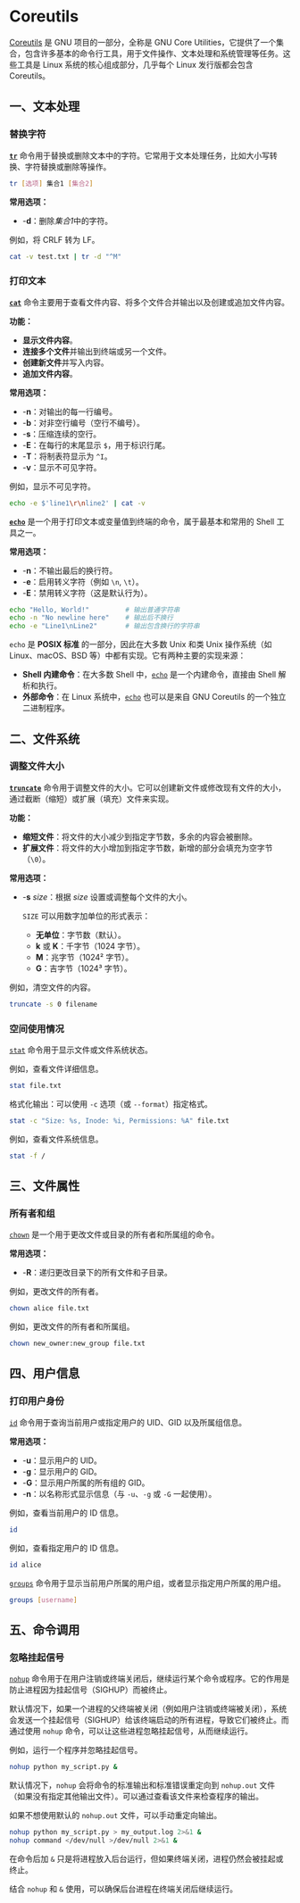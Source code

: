 # Coreutils

[Coreutils](https://www.gnu.org/software/coreutils/manual/html_node/index.html) 是 GNU 项目的一部分，全称是 GNU Core Utilities，它提供了一个集合，包含许多基本的命令行工具，用于文件操作、文本处理和系统管理等任务。这些工具是 Linux 系统的核心组成部分，几乎每个 Linux 发行版都会包含 Coreutils。

## 一、文本处理

### 替换字符

[**`tr`**](https://www.gnu.org/software/coreutils/manual/html_node/tr-invocation.html) 命令用于替换或删除文本中的字符。它常用于文本处理任务，比如大小写转换、字符替换或删除等操作。

```sh
tr [选项] 集合1 [集合2]
```

**常用选项：**

- -**d**：删除*集合1*中的字符。

例如，将 CRLF 转为 LF。

```sh
cat -v test.txt | tr -d "^M"
```

### 打印文本

[**`cat`**](https://www.gnu.org/software/coreutils/manual/html_node/cat-invocation.html) 命令主要用于查看文件内容、将多个文件合并输出以及创建或追加文件内容。

**功能：**

- **显示文件内容**。
- **连接多个文件**并输出到终端或另一个文件。
- **创建新文件**并写入内容。
- **追加文件内容**。

**常用选项：**

- -**n**：对输出的每一行编号。
- -**b**：对非空行编号（空行不编号）。
- -**s**：压缩连续的空行。
- -**E**：在每行的末尾显示 `$`，用于标识行尾。
- -**T**：将制表符显示为 `^I`。
- -**v**：显示不可见字符。

例如，显示不可见字符。

```sh
echo -e $'line1\r\nline2' | cat -v
```

[**`echo`**](https://www.gnu.org/software/coreutils/manual/html_node/echo-invocation.html) 是一个用于打印文本或变量值到终端的命令，属于最基本和常用的 Shell 工具之一。

**常用选项：**

- -**n**：不输出最后的换行符。
- -**e**：启用转义字符（例如 `\n`, `\t`）。
- -**E**：禁用转义字符（这是默认行为）。

```sh
echo "Hello, World!"         # 输出普通字符串
echo -n "No newline here"    # 输出后不换行
echo -e "Line1\nLine2"       # 输出包含换行的字符串
```

`echo` 是 **POSIX 标准** 的一部分，因此在大多数 Unix 和类 Unix 操作系统（如 Linux、macOS、BSD 等）中都有实现。它有两种主要的实现来源：

- **Shell 内建命令**：在大多数 Shell 中，[`echo`](https://www.gnu.org/software/bash/manual/html_node/Bash-Builtins.html#index-echo) 是一个内建命令，直接由 Shell 解析和执行。
- **外部命令**：在 Linux 系统中，[`echo`](https://www.gnu.org/software/coreutils/manual/html_node/echo-invocation.html) 也可以是来自 GNU Coreutils 的一个独立二进制程序。

## 二、文件系统

### 调整文件大小

[**`truncate`**](https://www.gnu.org/software/coreutils/manual/html_node/truncate-invocation.html) 命令用于调整文件的大小。它可以创建新文件或修改现有文件的大小，通过截断（缩短）或扩展（填充）文件来实现。

**功能：**

- **缩短文件**：将文件的大小减少到指定字节数，多余的内容会被删除。
- **扩展文件**：将文件的大小增加到指定字节数，新增的部分会填充为空字节（`\0`）。

**常用选项：**

- -**s** *size*：根据 *size* 设置或调整每个文件的大小。

  `SIZE` 可以用数字加单位的形式表示：

  - **无单位**：字节数（默认）。
  - **k** 或 **K**：千字节（1024 字节）。
  - **M**：兆字节（1024² 字节）。
  - **G**：吉字节（1024³ 字节）。

例如，清空文件的内容。

```sh
truncate -s 0 filename
```

### 空间使用情况

[`stat`](https://www.gnu.org/software/coreutils/manual/html_node/stat-invocation.html) 命令用于显示文件或文件系统状态。

例如，查看文件详细信息。

```sh
stat file.txt
```

格式化输出：可以使用 `-c` 选项（或 `--format`）指定格式。

```sh
stat -c "Size: %s, Inode: %i, Permissions: %A" file.txt
```

例如，查看文件系统信息。

```sh
stat -f /
```

## 三、文件属性

### 所有者和组

[`chown`](https://www.gnu.org/software/coreutils/manual/html_node/chown-invocation.html) 是一个用于更改文件或目录的所有者和所属组的命令。

**常用选项：**

- -**R**：递归更改目录下的所有文件和子目录。

例如，更改文件的所有者。

```sh
chown alice file.txt
```

例如，更改文件的所有者和所属组。

```sh
chown new_owner:new_group file.txt
```

## 四、用户信息

### 打印用户身份

[`id`](https://www.gnu.org/software/coreutils/manual/html_node/id-invocation.html) 命令用于查询当前用户或指定用户的 UID、GID 以及所属组信息。

**常用选项：**

- -**u**：显示用户的 UID。
- -**g**：显示用户的 GID。
- -**G**：显示用户所属的所有组的 GID。
- -**n**：以名称形式显示信息（与 `-u`、`-g` 或 `-G` 一起使用）。

例如，查看当前用户的 ID 信息。

```sh
id
```

例如，查看指定用户的 ID 信息。

```sh
id alice
```

[`groups`](https://www.gnu.org/software/coreutils/manual/html_node/groups-invocation.html) 命令用于显示当前用户所属的用户组，或者显示指定用户所属的用户组。

```sh
groups [username]
```

## 五、命令调用

### 忽略挂起信号

[`nohup`](https://www.gnu.org/software/coreutils/manual/html_node/nohup-invocation.html) 命令用于在用户注销或终端关闭后，继续运行某个命令或程序。它的作用是防止进程因为挂起信号（SIGHUP）而被终止。

默认情况下，如果一个进程的父终端被关闭（例如用户注销或终端被关闭），系统会发送一个挂起信号（SIGHUP）给该终端启动的所有进程，导致它们被终止。而通过使用 `nohup` 命令，可以让这些进程忽略挂起信号，从而继续运行。

例如，运行一个程序并忽略挂起信号。

```sh
nohup python my_script.py &
```

默认情况下，`nohup` 会将命令的标准输出和标准错误重定向到 `nohup.out` 文件（如果没有指定其他输出文件）。可以通过查看该文件来检查程序的输出。

如果不想使用默认的 `nohup.out` 文件，可以手动重定向输出。

```sh
nohup python my_script.py > my_output.log 2>&1 &
nohup command </dev/null >/dev/null 2>&1 &
```

在命令后加 `&` 只是将进程放入后台运行，但如果终端关闭，进程仍然会被挂起或终止。

结合 `nohup` 和 `&` 使用，可以确保后台进程在终端关闭后继续运行。

